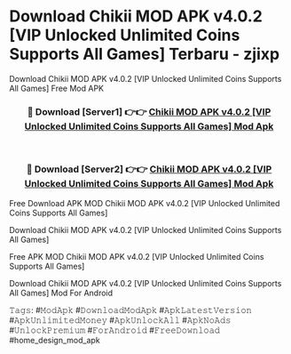 # Download Chikii MOD APK v4.0.2 [VIP Unlocked Unlimited Coins Supports All Games] Terbaru - zjixp
Download Chikii MOD APK v4.0.2 [VIP Unlocked Unlimited Coins Supports All Games] Free Mod APK

<div align="center">
<h3>🔴 Download [Server1] 👉👉 <a href="https://apk-comot.site?title=Chikii_MOD_APK_v4.0.2_[VIP_Unlocked_Unlimited_Coins_Supports_All_Games]">Chikii MOD APK v4.0.2 [VIP Unlocked Unlimited Coins Supports All Games] Mod Apk</a></h3><br>

<h3>🔴 Download [Server2] 👉👉 <a href="https://apk-comot.site?title=Chikii_MOD_APK_v4.0.2_[VIP_Unlocked_Unlimited_Coins_Supports_All_Games]">Chikii MOD APK v4.0.2 [VIP Unlocked Unlimited Coins Supports All Games] Mod Apk</a></h3>
</div>


Free Download APK MOD Chikii MOD APK v4.0.2 [VIP Unlocked Unlimited Coins Supports All Games]

Download Chikii MOD APK v4.0.2 [VIP Unlocked Unlimited Coins Supports All Games] 

Free APK MOD Chikii MOD APK v4.0.2 [VIP Unlocked Unlimited Coins Supports All Games] 

Download Chikii MOD APK v4.0.2 [VIP Unlocked Unlimited Coins Supports All Games] Mod For Android

𝚃𝚊𝚐𝚜: #𝙼𝚘𝚍𝙰𝚙𝚔 #𝙳𝚘𝚠𝚗𝚕𝚘𝚊𝚍𝙼𝚘𝚍𝙰𝚙𝚔 #𝙰𝚙𝚔𝙻𝚊𝚝𝚎𝚜𝚝𝚅𝚎𝚛𝚜𝚒𝚘𝚗 #𝙰𝚙𝚔𝚄𝚗𝚕𝚒𝚖𝚒𝚝𝚎𝚍𝙼𝚘𝚗𝚎𝚢 #𝙰𝚙𝚔𝚄𝚗𝚕𝚘𝚌𝚔𝙰𝚕𝚕 #𝙰𝚙𝚔𝙽𝚘𝙰𝚍𝚜 #𝚄𝚗𝚕𝚘𝚌𝚔𝙿𝚛𝚎𝚖𝚒𝚞𝚖 #𝙵𝚘𝚛𝙰𝚗𝚍𝚛𝚘𝚒𝚍 #𝙵𝚛𝚎𝚎𝙳𝚘𝚠𝚗𝚕𝚘𝚊𝚍 #home_design_mod_apk